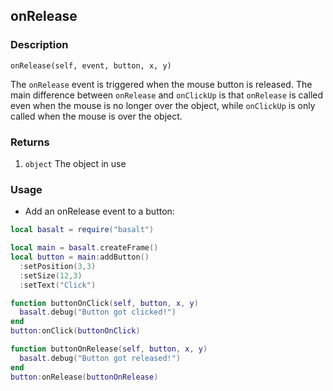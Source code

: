 ## onRelease

### Description

`onRelease(self, event, button, x, y)`

The `onRelease` event is triggered when the mouse button is released. The main difference between `onRelease` and `onClickUp` is that `onRelease` is called even when the mouse is no longer over the object, while `onClickUp` is only called when the mouse is over the object.

### Returns

1. `object` The object in use

### Usage

* Add an onRelease event to a button:

```lua
local basalt = require("basalt")

local main = basalt.createFrame()
local button = main:addButton()
  :setPosition(3,3)
  :setSize(12,3)
  :setText("Click")

function buttonOnClick(self, button, x, y)
  basalt.debug("Button got clicked!")
end
button:onClick(buttonOnClick)

function buttonOnRelease(self, button, x, y)
  basalt.debug("Button got released!")
end
button:onRelease(buttonOnRelease)
```
